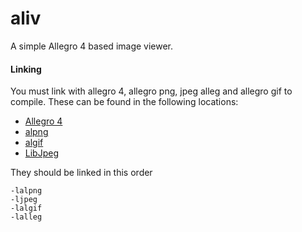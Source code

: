 # aliv
A simple Allegro 4 based image viewer.
#### Linking
You must link with allegro 4, allegro png, jpeg alleg and allegro gif to compile. These can be found in the following locations:
- [Allegro 4](http://liballeg.org/api.html)
- [alpng](http://alpng.sourceforge.net/)
- [algif](http://algif.sourceforge.net/)
- [LibJpeg](https://github.com/LuaDist/libjpeg)

They should be linked in this order
```
-lalpng
-ljpeg
-lalgif
-lalleg
```
